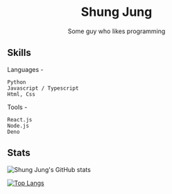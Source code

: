 <div align=center>
	<h1 size=100>Shung Jung</h1>
	<p>Some guy who likes programming</p>
</div>

## Skills

Languages - 

	Python
	Javascript / Typescript
	Html, Css

Tools - 

	React.js
	Node.js
 	Deno

## Stats

![Shung Jung's GitHub stats](https://github-readme-stats.vercel.app/api?username=ShungJung&show_icons=true&theme=radical)

[![Top Langs](https://github-readme-stats.vercel.app/api/top-langs/?username=ShungJung&theme=radical)](https://github.com/anuraghazra/github-readme-stats)


















